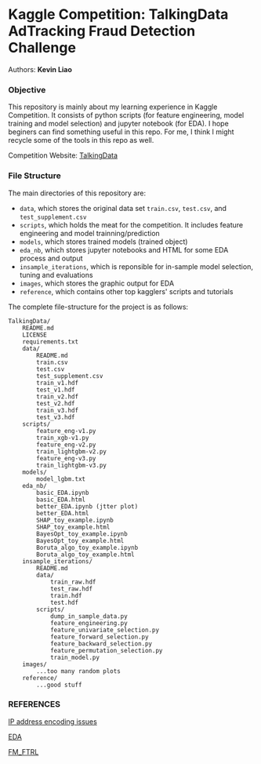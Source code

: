 # Kaggle Competition: TalkingData AdTracking Fraud Detection Challenge

Authors: **Kevin Liao**

### Objective 
This repository is mainly about my learning experience in Kaggle Competition. It consists of python scripts (for feature engineering, model training and model selection) and jupyter notebook (for EDA). I hope beginers can find something useful in this repo. For me, I think I might recycle some of the tools in this repo as well.

Competition Website: [TalkingData](https://www.kaggle.com/c/talkingdata-adtracking-fraud-detection)

### File Structure

The main directories of this repository are:
* `data`, which stores the original data set `train.csv`, `test.csv`, and `test_supplement.csv`
* `scripts`, which holds the meat for the competition. It includes feature engineering and model trainning/prediction
* `models`, which stores trained models (trained object)
* `eda_nb`, which stores jupyter notebooks and HTML for some EDA process and output
* `insample_iterations`, which is reponsible for in-sample model selection, tuning and evaluations
* `images`, which stores the graphic output for EDA
* `reference`, which contains other top kagglers' scripts and tutorials

The complete file-structure for the project is as follows:

```
TalkingData/
    README.md
    LICENSE
    requirements.txt
    data/
        README.md
        train.csv
        test.csv
        test_supplement.csv
        train_v1.hdf
        test_v1.hdf
        train_v2.hdf
        test_v2.hdf
        train_v3.hdf
        test_v3.hdf
    scripts/
        feature_eng-v1.py
        train_xgb-v1.py
        feature_eng-v2.py
        train_lightgbm-v2.py
        feature_eng-v3.py
        train_lightgbm-v3.py
    models/
        model_lgbm.txt
    eda_nb/
        basic_EDA.ipynb
        basic_EDA.html
        better_EDA.ipynb (jtter plot)
        better_EDA.html
        SHAP_toy_example.ipynb
        SHAP_toy_example.html
        BayesOpt_toy_example.ipynb
        BayesOpt_toy_example.html
        Boruta_algo_toy_example.ipynb
        Boruta_algo_toy_example.html
    insample_iterations/
        README.md
        data/
            train_raw.hdf
            test_raw.hdf
            train.hdf
            test.hdf
        scripts/
            dump_in_sample_data.py
            feature_engineering.py
            feature_univariate_selection.py
            feature_forward_selection.py
            feature_backward_selection.py
            feature_permutation_selection.py
            train_model.py
    images/
        ...too many random plots
    reference/
        ...good stuff
```

### REFERENCES

[IP address encoding issues](https://www.kaggle.com/c/talkingdata-adtracking-fraud-detection/discussion/52374)

[EDA](https://www.kaggle.com/pranav84/talkingdata-eda-to-model-evaluation-lb-0-9683)

[FM_FTRL](https://www.kaggle.com/anttip/talkingdata-wordbatch-fm-ftrl-lb-0-9752/code)
